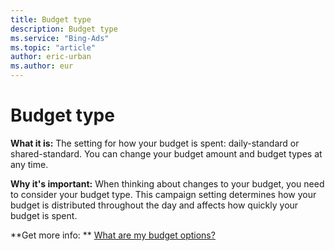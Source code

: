 ```yaml
---
title: Budget type
description: Budget type
ms.service: "Bing-Ads"
ms.topic: "article"
author: eric-urban
ms.author: eur
---
```


# Budget type

**What it is:**       The setting for how your budget is spent: daily-standard or shared-standard. 	   You can change your budget amount and budget types at any time.

**Why it's important:**      When thinking about changes to your budget, you need to consider your budget type. This campaign setting determines how your budget is distributed throughout the day and affects how quickly your budget is spent.

**Get more info: **    [What are my budget options?](../hlp_BA_CONC_AboutBudgetType.md)


